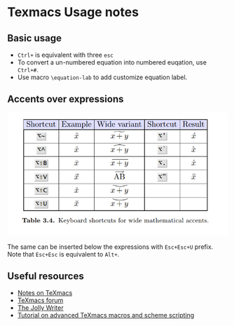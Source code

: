 # Texmacs Usage notes

## Basic usage
- `Ctrl+` is equivalent with three `esc`
- To convert a un-numbered equation into numbered euqation, use `Ctrl+#`. 
- Use macro `\equation-lab` to add customize equation label.

## Accents over expressions 
![accents over symbols](./figure/texmacs/accents_over_symbol.png)

The same can be inserted below the expressions with `Esc+Esc+U` prefix. Note that `Esc+Esc` is equivalent to `Alt+`.

## Useful resources
- [Notes on TeXmacs](https://texmacs.github.io/notes/docs/main.html)
- [TeXmacs forum](http://forum.texmacs.cn/)
- [The Jolly Writer](https://www.scypress.com/book_info.html)
- [Tutorial on advanced TeXmacs macros and scheme scripting](https://www.youtube.com/watch?v=vDuYfJ2ze9M)
